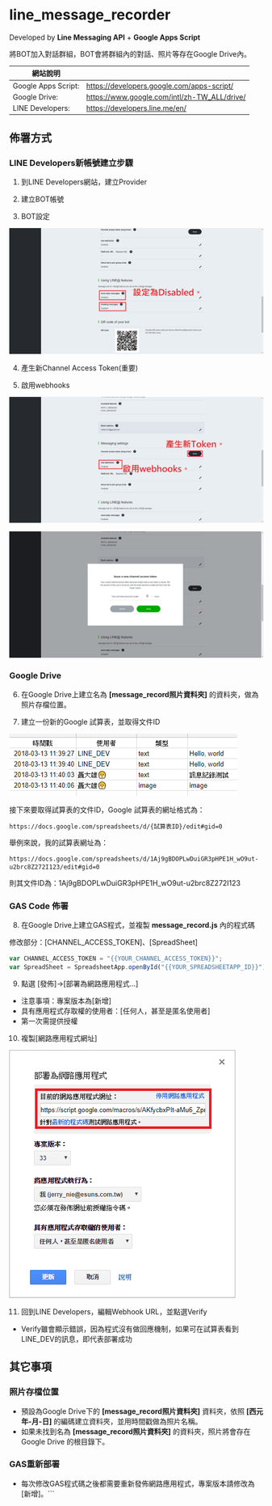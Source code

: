 # line_message_recorder

Developed by **Line Messaging API** + **Google Apps Script**

將BOT加入對話群組，BOT會將群組內的對話、照片等存在Google Drive內。

|網站說明                |                                              |
|-----------------------|-----------------------------------------------|
|Google Apps Script:    | https://developers.google.com/apps-script/    |
|Google Drive:          | https://www.google.com/intl/zh-TW_ALL/drive/  |
|LINE Developers:       | https://developers.line.me/en/                |

## 佈署方式

### LINE Developers新帳號建立步驟

1) 到LINE Developers網站，建立Provider

2) 建立BOT帳號

3) BOT設定

![GITHUB](https://raw.githubusercontent.com/mkbs1419/line_message_recorder/master/PNG/1.png "修改BOT設定")

4) 產生新Channel Access Token(重要)

5) 啟用webhooks

![GITHUB](https://raw.githubusercontent.com/mkbs1419/line_message_recorder/master/PNG/2-1.png "產生Channel Access Token")

![GITHUB](https://raw.githubusercontent.com/mkbs1419/line_message_recorder/master/PNG/2-2.png "啟用webhooks")

### Google Drive

6) 在Google Drive上建立名為 **[message_record照片資料夾]** 的資料夾，做為照片存檔位置。

7) 建立一份新的Google 試算表，並取得文件ID

![GITHUB](https://raw.githubusercontent.com/mkbs1419/line_message_recorder/master/PNG/4-2.png "試算表格式範例")

接下來要取得試算表的文件ID，Google 試算表的網址格式為：
```
https://docs.google.com/spreadsheets/d/{試算表ID}/edit#gid=0
```
舉例來說，我的試算表網址為：
```
https://docs.google.com/spreadsheets/d/1Aj9gBDOPLwDuiGR3pHPE1H_wO9ut-u2brc8Z272I123/edit#gid=0
```

則其文件ID為：1Aj9gBDOPLwDuiGR3pHPE1H_wO9ut-u2brc8Z272I123

### GAS Code 佈署

8) 在Google Drive上建立GAS程式，並複製 **message_record.js** 內的程式碼

修改部分：[CHANNEL_ACCESS_TOKEN]、[SpreadSheet]
```js
var CHANNEL_ACCESS_TOKEN = "{{YOUR_CHANNEL_ACCESS_TOKEN}}";
var SpreadSheet = SpreadsheetApp.openById("{{YOUR_SPREADSHEETAPP_ID}}");
```

9) 點選 [發佈]→[部署為網路應用程式...]

* 注意事項：專案版本為[新增]
* 具有應用程式存取權的使用者：[任何人，甚至是匿名使用者]
* 第一次需提供授權

10) 複製[網路應用程式網址]

![GITHUB](https://raw.githubusercontent.com/mkbs1419/line_message_recorder/master/PNG/3-2.png "複製網路應用程式網址")

11) 回到LINE Developers，編輯Webhook URL，並點選Verify

* Verify雖會顯示錯誤，因為程式沒有做回應機制，如果可在試算表看到LINE_DEV的訊息，即代表部署成功

## 其它事項

### 照片存檔位置
* 預設為Google Drive下的 **[message_record照片資料夾]** 資料夾，依照 **[西元年-月-日]** 的編碼建立資料夾，並用時間戳做為照片名稱。
* 如果未找到名為 **[message_record照片資料夾]** 的資料夾，照片將會存在Google Drive 的根目錄下。

### GAS重新部署

* 每次修改GAS程式碼之後都需要重新發佈網路應用程式，專案版本請修改為[新增]。```